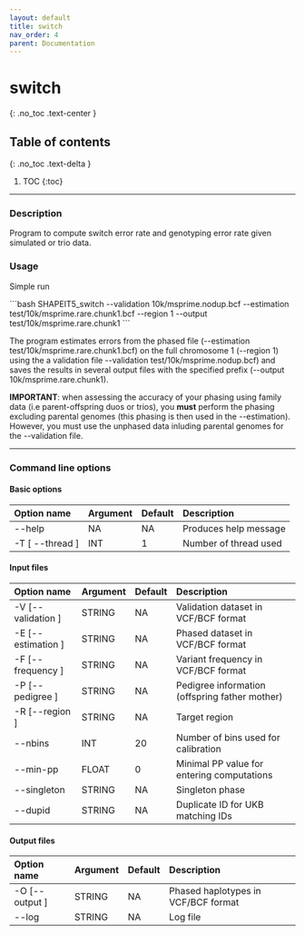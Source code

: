 ```yaml
---
layout: default
title: switch
nav_order: 4
parent: Documentation
---
```

# switch
{: .no_toc .text-center }

## Table of contents
{: .no_toc .text-delta }

1. TOC
{:toc}

---

### Description
Program to compute switch error rate and genotyping error rate given simulated or trio data.

### Usage
Simple run

<div class="code-example" markdown="1">
```bash
SHAPEIT5_switch --validation 10k/msprime.nodup.bcf --estimation test/10k/msprime.rare.chunk1.bcf --region 1 --output test/10k/msprime.rare.chunk1
```
</div>

The program estimates errors from the phased file (\-\-estimation test/10k/msprime.rare.chunk1.bcf) on the full chromosome 1 (\-\-region 1) using the a validation file \-\-validation test/10k/msprime.nodup.bcf) and saves the results in several output files with the specified prefix (\-\-output 10k/msprime.rare.chunk1).

**IMPORTANT**: when assessing the accuracy of your phasing using family data (i.e parent-offspring duos or trios), you **must** perform the phasing excluding parental genomes (this phasing is then used in the \-\-estimation). However, you must use the unphased data inluding parental genomes for the \-\-validation file.


---

### Command line options

#### Basic options

| Option name 	       | Argument| Default  | Description |
|:---------------------|:--------|:---------|:-------------------------------------|
| \-\-help             | NA      | NA       | Produces help message |
| \-T \[ \-\-thread \] | INT     | 1        | Number of thread used|

#### Input files

| Option name 	          | Argument| Default  | Description |
|:------------------------|:--------|:---------|:-------------------------------------|
| \-V \[\-\-validation \] | STRING  | NA       | Validation dataset in VCF/BCF format |
| \-E \[\-\-estimation \] | STRING  | NA       | Phased dataset in VCF/BCF format  |
| \-F \[\-\-frequency \]  | STRING  | NA       | Variant frequency in VCF/BCF format  |
| \-P \[\-\-pedigree \]   | STRING  | NA       | Pedigree information (offspring father mother) |
| \-R \[\-\-region \]     | STRING  | NA       | Target region  |
| \-\-nbins               | INT     | 20       | Number of bins used for calibration |
| \-\-min-pp              | FLOAT   | 0        | Minimal PP value for entering computations |
| \-\-singleton           | STRING  | NA       | Singleton phase |
| \-\-dupid               | STRING  | NA       | Duplicate ID for UKB matching IDs |

#### Output files

| Option name 	       | Argument| Default  | Description |
|:---------------------|:--------|:---------|:-------------------------------------|
| \-O \[\-\-output \]  | STRING  | NA       | Phased haplotypes in VCF/BCF format |
| \-\-log              | STRING  | NA       | Log file  |


